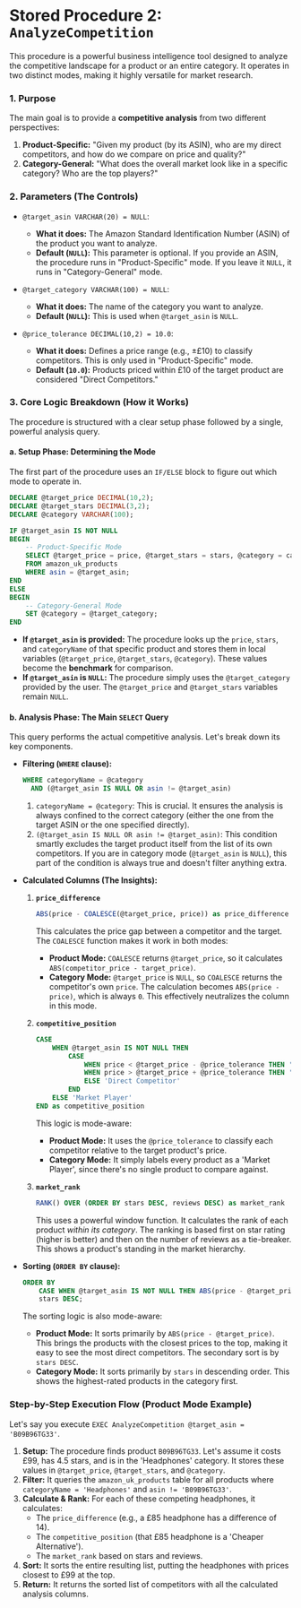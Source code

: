 # Stored Procedure 2: `AnalyzeCompetition`

This procedure is a powerful business intelligence tool designed to analyze the competitive landscape for a product or an entire category. It operates in two distinct modes, making it highly versatile for market research.

### 1. Purpose

The main goal is to provide a **competitive analysis** from two different perspectives:
1.  **Product-Specific:** "Given my product (by its ASIN), who are my direct competitors, and how do we compare on price and quality?"
2.  **Category-General:** "What does the overall market look like in a specific category? Who are the top players?"

### 2. Parameters (The Controls)

*   `@target_asin VARCHAR(20) = NULL`:
    *   **What it does:** The Amazon Standard Identification Number (ASIN) of the product you want to analyze.
    *   **Default (`NULL`):** This parameter is optional. If you provide an ASIN, the procedure runs in "Product-Specific" mode. If you leave it `NULL`, it runs in "Category-General" mode.

*   `@target_category VARCHAR(100) = NULL`:
    *   **What it does:** The name of the category you want to analyze.
    *   **Default (`NULL`):** This is used when `@target_asin` is `NULL`.

*   `@price_tolerance DECIMAL(10,2) = 10.0`:
    *   **What it does:** Defines a price range (e.g., ±£10) to classify competitors. This is only used in "Product-Specific" mode.
    *   **Default (`10.0`):** Products priced within £10 of the target product are considered "Direct Competitors."

### 3. Core Logic Breakdown (How it Works)

The procedure is structured with a clear setup phase followed by a single, powerful analysis query.

#### a. Setup Phase: Determining the Mode

The first part of the procedure uses an `IF/ELSE` block to figure out which mode to operate in.

```sql
DECLARE @target_price DECIMAL(10,2);
DECLARE @target_stars DECIMAL(3,2);
DECLARE @category VARCHAR(100);

IF @target_asin IS NOT NULL
BEGIN
    -- Product-Specific Mode
    SELECT @target_price = price, @target_stars = stars, @category = categoryName
    FROM amazon_uk_products
    WHERE asin = @target_asin;
END
ELSE
BEGIN
    -- Category-General Mode
    SET @category = @target_category;
END
```

*   **If `@target_asin` is provided:** The procedure looks up the `price`, `stars`, and `categoryName` of that specific product and stores them in local variables (`@target_price`, `@target_stars`, `@category`). These values become the **benchmark** for comparison.
*   **If `@target_asin` is `NULL`:** The procedure simply uses the `@target_category` provided by the user. The `@target_price` and `@target_stars` variables remain `NULL`.

#### b. Analysis Phase: The Main `SELECT` Query

This query performs the actual competitive analysis. Let's break down its key components.

*   **Filtering (`WHERE` clause):**
    ```sql
    WHERE categoryName = @category
      AND (@target_asin IS NULL OR asin != @target_asin)
    ```
    1.  `categoryName = @category`: This is crucial. It ensures the analysis is always confined to the correct category (either the one from the target ASIN or the one specified directly).
    2.  `(@target_asin IS NULL OR asin != @target_asin)`: This condition smartly excludes the target product itself from the list of its own competitors. If you are in category mode (`@target_asin` is `NULL`), this part of the condition is always true and doesn't filter anything extra.

*   **Calculated Columns (The Insights):**

    1.  **`price_difference`**
        ```sql
        ABS(price - COALESCE(@target_price, price)) as price_difference
        ```
        This calculates the price gap between a competitor and the target. The `COALESCE` function makes it work in both modes:
        *   **Product Mode:** `COALESCE` returns `@target_price`, so it calculates `ABS(competitor_price - target_price)`.
        *   **Category Mode:** `@target_price` is `NULL`, so `COALESCE` returns the competitor's own `price`. The calculation becomes `ABS(price - price)`, which is always `0`. This effectively neutralizes the column in this mode.

    2.  **`competitive_position`**
        ```sql
        CASE
            WHEN @target_asin IS NOT NULL THEN
                CASE
                    WHEN price < @target_price - @price_tolerance THEN 'Cheaper Alternative'
                    WHEN price > @target_price + @price_tolerance THEN 'Premium Alternative'
                    ELSE 'Direct Competitor'
                END
            ELSE 'Market Player'
        END as competitive_position
        ```
        This logic is mode-aware:
        *   **Product Mode:** It uses the `@price_tolerance` to classify each competitor relative to the target product's price.
        *   **Category Mode:** It simply labels every product as a 'Market Player', since there's no single product to compare against.

    3.  **`market_rank`**
        ```sql
        RANK() OVER (ORDER BY stars DESC, reviews DESC) as market_rank
        ```
        This uses a powerful window function. It calculates the rank of each product *within its category*. The ranking is based first on star rating (higher is better) and then on the number of reviews as a tie-breaker. This shows a product's standing in the market hierarchy.

*   **Sorting (`ORDER BY` clause):**
    ```sql
    ORDER BY
        CASE WHEN @target_asin IS NOT NULL THEN ABS(price - @target_price) ELSE stars END,
        stars DESC;
    ```
    The sorting logic is also mode-aware:
    *   **Product Mode:** It sorts primarily by `ABS(price - @target_price)`. This brings the products with the closest prices to the top, making it easy to see the most direct competitors. The secondary sort is by `stars DESC`.
    *   **Category Mode:** It sorts primarily by `stars` in descending order. This shows the highest-rated products in the category first.

### Step-by-Step Execution Flow (Product Mode Example)

Let's say you execute `EXEC AnalyzeCompetition @target_asin = 'B09B96TG33'`.

1.  **Setup:** The procedure finds product `B09B96TG33`. Let's assume it costs £99, has 4.5 stars, and is in the 'Headphones' category. It stores these values in `@target_price`, `@target_stars`, and `@category`.
2.  **Filter:** It queries the `amazon_uk_products` table for all products where `categoryName = 'Headphones'` and `asin != 'B09B96TG33'`.
3.  **Calculate & Rank:** For each of these competing headphones, it calculates:
    *   The `price_difference` (e.g., a £85 headphone has a difference of 14).
    *   The `competitive_position` (that £85 headphone is a 'Cheaper Alternative').
    *   The `market_rank` based on stars and reviews.
4.  **Sort:** It sorts the entire resulting list, putting the headphones with prices closest to £99 at the top.
5.  **Return:** It returns the sorted list of competitors with all the calculated analysis columns.
